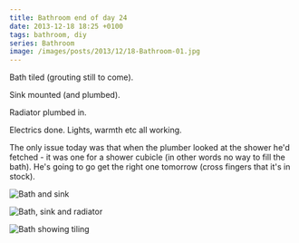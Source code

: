 ```yaml
---
title: Bathroom end of day 24
date: 2013-12-18 18:25 +0100
tags: bathroom, diy
series: Bathroom
image: /images/posts/2013/12/18-Bathroom-01.jpg
---
```


Bath tiled (grouting still to come).

Sink mounted (and plumbed).

Radiator plumbed in.

Electrics done. Lights, warmth etc all working.

The only issue today was that when the plumber looked at the shower he'd fetched - it was one for a shower cubicle (in other words no way to fill the bath). He's going to go get the right one tomorrow (cross fingers that it's in stock).

![Bath and sink](/images/posts/2013/12/18-Bathroom-01.jpg)

![Bath, sink and radiator](/images/posts/2013/12/18-Bathroom-02.jpg)

![Bath showing tiling](/images/posts/2013/12/18-Bathroom-03.jpg)
